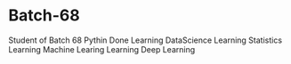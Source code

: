 # Batch-68
Student of Batch 68
Pythin Done
Learning DataScience
Learning Statistics
Learning Machine Learing
Learning Deep Learning


